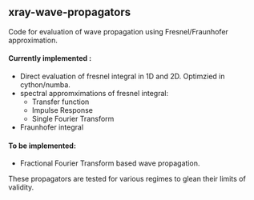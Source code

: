 ## xray-wave-propagators
Code for evaluation of wave propagation using Fresnel/Fraunhofer approximation. 

#### Currently implemented :
- Direct evaluation of fresnel integral in 1D and 2D. Optimzied in cython/numba. 
- spectral appromximations of fresnel integral:
  - Transfer function
  - Impulse Response
  - Single Fourier Transform
- Fraunhofer integral

#### To be implemented: 
- Fractional Fourier Transform based wave propagation.

These propagators are tested for various regimes to glean their limits of validity.
